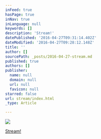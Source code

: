 ```yaml
---
inFeed: true
hasPage: true
inNav: true
inLanguage: null
keywords: []
description: 'Stream!'
datePublished: '2016-04-27T09:31:14.402Z'
dateModified: '2016-04-27T09:28:12.148Z'
title: ''
author: []
sourcePath: _posts/2016-04-27-stream.md
published: true
authors: []
publisher:
  name: null
  domain: null
  url: null
  favicon: null
starred: false
url: stream/index.html
_type: Article

---
```

![](https://the-grid-user-content.s3-us-west-2.amazonaws.com/c4ceb8ce-c055-4486-b133-44dfb0316f91.png)

[Stream!][0]

[0]: twitch.tv/depravare